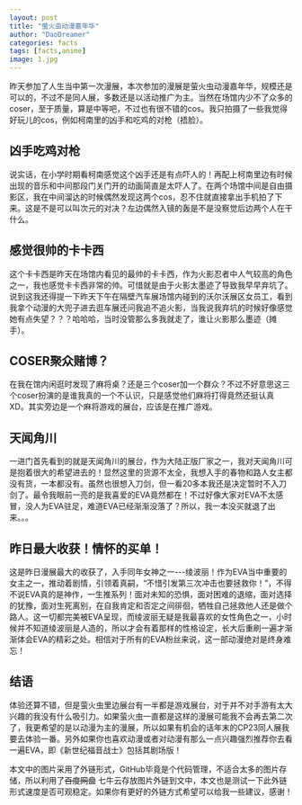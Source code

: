 ```yaml
---
layout: post
title: "萤火虫动漫嘉年华"
author: "DaoDreamer"
categories: facts
tags: [facts,anime]
image: 1.jpg
---
```

昨天参加了人生当中第一次漫展，本次参加的漫展是萤火虫动漫嘉年华，规模还是可以的，不过不是同人展，多数还是以活动推广为主。当然在场馆内少不了众多的coser，至于质量，算是中等吧，不过也有很不错的cos。我只拍摄了一些我觉得好玩儿的cos，例如柯南里的凶手和吃鸡的对枪（捂脸）。



## 凶手吃鸡对枪



说实话，在小学时期看柯南感觉这个凶手还是有点吓人的！再配上柯南里边有时候出现的音乐和中间那段门关门开的动画简直是太吓人了。在两个场馆中间是自由摄影区，我在中间溜达的时候偶然发现这两个cos，忍不住就直接拿出手机拍了下来。这是不是可以叫次元的对决？左边偶然入镜的轰是不是没察觉后边两个人在干什么。



## 感觉很帅的卡卡西



这个卡卡西是昨天在场馆内看见的最帅的卡卡西，作为火影忍者中人气较高的角色之一，我也感觉卡卡西非常的帅。可惜就是由于火影太墨迹了导致我早早弃坑了。说到这我还得提一下昨天下午在隔壁汽车展场馆内碰到的沃尔沃展区女员工，看到我拿个动漫的大兜子进去逛车展还问我追不追火影，当我说我弃坑的时候好像感觉她有点失望？？？哈哈哈，当时没管那么多我就走了，谁让火影那么墨迹（摊手）。



## COSER聚众赌博？



在我在馆内闲逛时发现了麻将桌？还是三个coser加一个群众？不过不好意思这三个coser扮演的是谁我真的一个不认识，只是感觉他们麻将打得竟然还挺认真XD。其实旁边是一个麻将游戏的展台，应该是在推广游戏。



## 天闻角川



一进门首先看到的就是天闻角川的展台，作为大陆正版厂家之一，我对天闻角川可是抱着很大的希望进去的！显然这里的货源不太全，我想入手的春物和路人女主都没有货，一本都没有。虽然也很想入刀剑，但一看20多本我还是决定暂时不入刀剑了。最令我眼前一亮的是我喜爱的EVA竟然都在！不过好像大家对EVA不太感冒，没人为EVA驻足，难道EVA已经渐渐没落了？所以，我一本没买就退了出来。。。



## 昨日最大收获！情怀的买单！



这是昨日漫展最大的收获了，入手同年女神之一---绫波丽！作为EVA当中重要的女主之一，推动着剧情，引领着真嗣，“不惜引发第三次冲击也要拯救你！”，不得不说EVA真的是神作，一生推系列！面对未知的恐惧，面对困难的退缩，面对选择的犹豫，面对生死离别，在自我肯定和否定之间徘徊，牺牲自己拯救他人还是做个路人。这一切都完美被EVA呈现，而绫波丽无疑是我最喜欢的女性角色之一，小时候并不知道绫波丽是人造的，所以才会有着那样的性格设定，长大后重刷一遍才渐渐体会EVA的精彩之处。相信对于所有的EVA粉丝来说，这一部动漫绝对是终身难忘！



## 结语

体验还算不错，但是萤火虫里边展台有一半都是游戏展台，对于并不对手游有太大兴趣的我没有什么吸引力。如果萤火虫一直都是这样的漫展可能我不会再去第二次了，我更希望的是以动漫为主的漫展，所以如果有机会的话年末的CP23同人展我要去体验一番。另外如果你也喜欢动漫或者对动漫有那么一点兴趣强烈推荐你去看一遍EVA，即《新世纪福音战士》包括其剧场版！



本文中的图片采用了外链形式，GitHub毕竟是个代码管理，不适合太多的图片存储，所以利用了~~百度网盘~~ 七牛云存放图片外链到文中，本文也是测试一下此外链形式速度是否可观稳定。如果你有更好的外链方式希望可以给我一些建议，感谢！